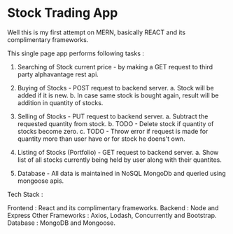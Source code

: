 # Stock Trading App

Well this is my first attempt on MERN, basically REACT and its complimentary frameworks.

This single page app performs following tasks :

1. Searching of Stock current price - by making a GET request to third party alphavantage rest api.

2. Buying of Stocks - POST request to backend server.
    a. Stock will be added if it is new.
    b. In case same stock is bought again, result will be addition in quantity of stocks.

3. Selling of Stocks - PUT request to backend server.
    a. Subtract the requested quantity from stock.
    b. TODO - Delete stock if quantity of stocks become zero.
    c. TODO - Throw error if request is made for quantity more than user have or for stock he doens't own.
    
4. Listing of Stocks (Portfolio) - GET request to backend server.
    a. Show list of all stocks currently being held by user along with their quantites. 

5. Database - All data is maintained in NoSQL MongoDb and queried using mongoose apis.

Tech Stack :

Frontend : React and its complimentary frameworks.
Backend : Node and Express
Other Frameworks : Axios, Lodash, Concurrently and Bootstrap.
Database : MongoDB and Mongoose.
